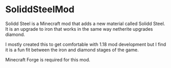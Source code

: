 # SoliddSteelMod
Solidd Steel is a Minecraft mod that adds a new material called Solidd Steel. It is an upgrade to iron that works in the same way netherite upgrades diamond.

I mostly created this to get comfortable with 1.18 mod development but I find it is a fun fit between the iron and diamond stages of the game.

Minecraft Forge is required for this mod.
